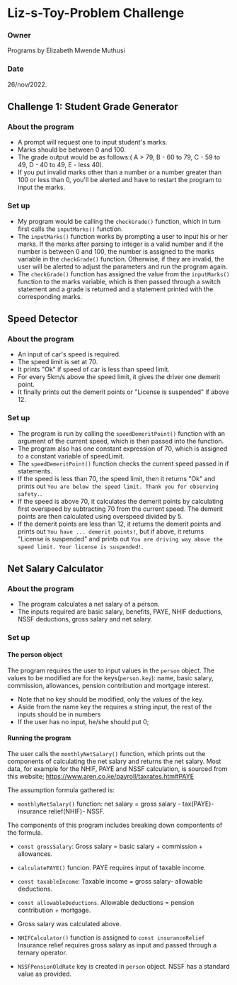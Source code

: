 # Liz-s-Toy-Problem Challenge
### Owner
Programs by Elizabeth Mwende Muthusi
### Date
26/nov/2022.

## Challenge 1: Student Grade Generator

### About the program
- A prompt will request one to input student's marks.
- Marks should be between 0 and 100.
- The grade output would be as follows:(  A > 79, B - 60 to 79, C -  59 to 49, D - 40 to 49, E - less 40).
- If you put invalid marks other than a number or a number greater than 100 or less than 0, you'll be alerted and have to restart the program to input the marks.

### Set up
- My program would be calling the `checkGrade()` function, which in turn first calls the `inputMarks()` function.
- The `inputMarks()` function works by prompting a user to input his or her marks. If the marks after parsing to integer is a valid number and if the number is between 0 and 100, the number is assigned to the marks variable in the `checkGrade()` function. Otherwise, if they are invalid, the user will be alerted to adjust the parameters and run the program again.
- The `checkGrade()` function has assigned the value from the `inputMarks()` function to the marks variable, which is then passed through a switch statement and a grade is returned and a statement printed with the corresponding marks.

## Speed Detector

### About the program
- An input of car's speed is required.
- The speed limit is set at 70.
- It prints "Ok" if speed of car is less than speed limit.
- For every 5km/s above the speed limit, it gives the driver one demerit point.
- It finally prints out the demerit points or "License is suspended" if above 12.

### Set up
- The program is run by calling the `speedDemeritPoint()` function with an argument of the current speed, which is then passed into the function.
- The program also has one constant expression of 70, which is assigned to a constant variable of speedLimit.
- The `speedDemeritPoint()` function checks the current speed passed in if statements.
- If the speed is less than 70, the speed limit, then it returns "Ok" and prints out `You are below the speed limit. Thank you for observing safety.`.
- If the speed is above 70, it calculates the demerit points by calculating first overspeed by subtracting 70 from the current speed. The demerit points are then calculated using overspeed divided by 5.
- If the demerit points are less than 12, it returns the demerit points and prints out `You have ... demerit points!`, but if above, it returns "License is suspended" and prints out `You are driving way above the speed limit. Your license is suspended!`.

## Net Salary Calculator

### About the program
- The program calculates a net salary of a person.
- The inputs required are basic salary, benefits, PAYE, NHIF deductions, NSSF deductions, gross salary and net salary.

### Set up

#### The person object
The program requires the user to input values in the `person` object.
The values to be modified are for the keys(`person.key`): name, basic salary, commission, allowances, pension contribution and mortgage interest.

- Note that no key should be modified, only the values of the key.
- Aside from the name key the requires a string input, the rest of the inputs should be in numbers
- If the user has no input, he/she should put 0;

#### Running the program
The user calls the `monthlyNetSalary()` function, which prints out the components of calculating the net salary and returns the net salary.
Most data, for example for the NHIF, PAYE and NSSF calculation, is sourced from this website; https://www.aren.co.ke/payroll/taxrates.htm#PAYE

The assumption formula gathered is:

- `monthlyNetSalary()` function:
    net salary = gross salary - tax(PAYE)- insurance relief(NHIF)- NSSF.

The components of this program includes breaking down compontents of the formula.

- `const grossSalary`:
    Gross salary = basic salary + commission + allowances.

- `calculatePAYE()` funcion.
PAYE requires input of taxable income. 

- `const taxableIncome`:
Taxable income = gross salary- allowable deductions.

- `const allowableDeductions`.
Allowable deductions = pension contribution + mortgage.
- Gross salary was calculated above.

- `NHIFCalculator()` function is assigned to `const insuranceRelief`
Insurance relief requires gross salary as input and passed through a ternary operator.
- `NSSFPensionOldRate` key is created in `person` object.
NSSF has a standard value as provided.



